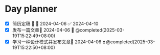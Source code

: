 # Day planner

- [x] 简历定稿 🔺 📅 2024-04-06 ✅ 2024-04-10
- [x] 发布一篇文章📅 2024-04-06 🔽  @completed(2025-03-19T15:22:49+08:00)
- [x] 学习一种设计模式并发布文章📅 2024-04-06 ⏫  @completed(2025-03-19T15:22:50+08:00)
